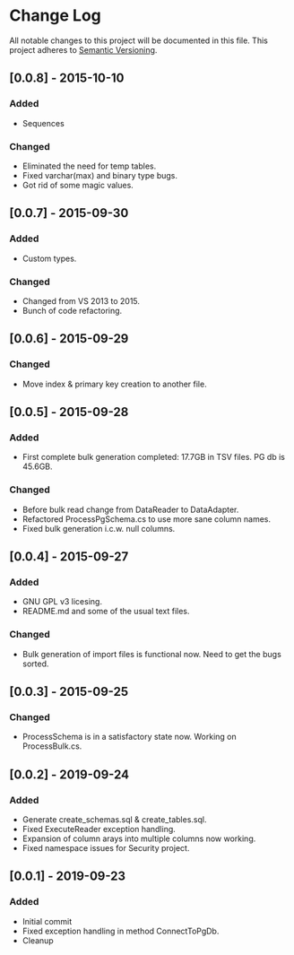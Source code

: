 # Change Log
All notable changes to this project will be documented in this file.
This project adheres to [Semantic Versioning](http://semver.org/).

## [0.0.8] - 2015-10-10
### Added
- Sequences

### Changed
- Eliminated the need for temp tables.
- Fixed varchar(max) and binary type bugs.
- Got rid of some magic values.

## [0.0.7] - 2015-09-30
### Added
- Custom types.

### Changed
- Changed from VS 2013 to 2015.
- Bunch of code refactoring.

## [0.0.6] - 2015-09-29
### Changed
- Move index & primary key creation to another file.

## [0.0.5] - 2015-09-28
### Added
- First complete bulk generation completed: 17.7GB in TSV files. PG db is 45.6GB.

### Changed
- Before bulk read change from DataReader to DataAdapter.
- Refactored ProcessPgSchema.cs to use more sane column names.
- Fixed bulk generation i.c.w. null columns.

## [0.0.4] - 2015-09-27
### Added
- GNU GPL v3 licesing.
- README.md and some of the usual text files.

### Changed
- Bulk generation of import files is functional now. Need to get the bugs sorted.

## [0.0.3] - 2015-09-25
### Changed
- ProcessSchema is in a satisfactory state now. Working on ProcessBulk.cs.

## [0.0.2] - 2019-09-24
### Added
- Generate create_schemas.sql & create_tables.sql.
- Fixed ExecuteReader exception handling.
- Expansion of column arays into multiple columns now working.
- Fixed namespace issues for Security project.

## [0.0.1] - 2019-09-23
### Added
- Initial commit
- Fixed exception handling in method ConnectToPgDb.
- Cleanup
